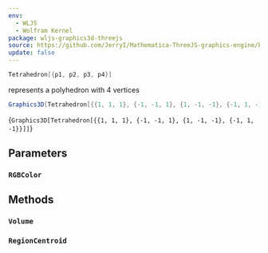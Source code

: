 ```yaml
---
env:
  - WLJS
  - Wolfram Kernel
package: wljs-graphics3d-threejs
source: https://github.com/JerryI/Mathematica-ThreeJS-graphics-engine/blob/dev/src/kernel.js
update: false
---
```

```mathematica
Tetrahedron[{p1, p2, p3, p4}]
```

represents a polyhedron with 4 vertices 

```mathematica
Graphics3D[Tetrahedron[{{1, 1, 1}, {-1, -1, 1}, {1, -1, -1}, {-1, 1, -1}}]]
```

<Wl >{`Graphics3D[Tetrahedron[{{1, 1, 1}, {-1, -1, 1}, {1, -1, -1}, {-1, 1, -1}}]]`}</Wl>

## Parameters

### `RGBColor`

## Methods
### `Volume`

### `RegionCentroid`